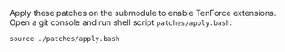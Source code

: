Apply these patches on the submodule to enable TenForce extensions.
Open a git console and run shell script `patches/apply.bash`:

```
source ./patches/apply.bash
```